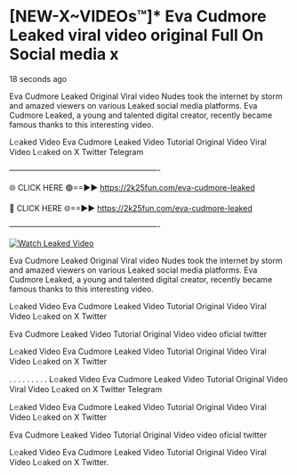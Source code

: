 # [NEW-X~VIDEOs™]* Eva Cudmore Leaked viral video original Full On Social media x

18 seconds ago

Eva Cudmore Leaked Original Viral video Nudes took the internet by storm and amazed viewers on various Leaked social media platforms. Eva Cudmore Leaked, a young and talented digital creator, recently became famous thanks to this interesting video.

L𝚎aked Video Eva Cudmore Leaked Video Tutorial Original Video Viral Video L𝚎aked on X Twitter Telegram

———————————————————-

🌐 CLICK HERE 🟢==►► https://2k25fun.com/eva-cudmore-leaked

🔴 CLICK HERE 🌐==►► https://2k25fun.com/eva-cudmore-leaked

———————————————————-

[![Watch Leaked Video](https://miro.medium.com/v2/resize:fit:828/format:webp/1*cilzJN44JGOrTw9NJCrNHA.gif "Watch Leaked Video")](https://2k25fun.com/eva-cudmore-leaked)

Eva Cudmore Leaked Original Viral video Nudes took the internet by storm and amazed viewers on various Leaked social media platforms. Eva Cudmore Leaked, a young and talented digital creator, recently became famous thanks to this interesting video.

L𝚎aked Video Eva Cudmore Leaked Video Tutorial Original Video Viral Video L𝚎aked on X Twitter

Eva Cudmore Leaked Video Tutorial Original Video video oficial twitter

L𝚎aked Video Eva Cudmore Leaked Video Tutorial Original Video Viral Video L𝚎aked on X Twitter

. . . . . . . . . L𝚎aked Video Eva Cudmore Leaked Video Tutorial Original Video Viral Video L𝚎aked on X Twitter Telegram

L𝚎aked Video Eva Cudmore Leaked Video Tutorial Original Video Viral Video L𝚎aked on X Twitter

Eva Cudmore Leaked Video Tutorial Original Video video oficial twitter

L𝚎aked Video Eva Cudmore Leaked Video Tutorial Original Video Viral Video L𝚎aked on X Twitter.